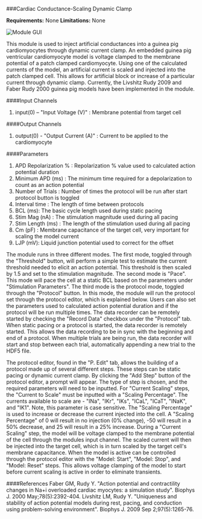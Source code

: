 ###Cardiac Conductance-Scaling Dynamic Clamp

**Requirements:** None
**Limitations:** None

![Module GUI](current-scale-dynclamp)

<!--start-->
This module is used to inject artificial conductances into a guinea pig cardiomyocytes through dynamic current clamp. An embedded guinea pig ventricular cardiomyocyte model is voltage clamped to the membrane potential of a patch clamped cardiomyocyte. Using one of the calculated currents of the model, an artificial current is scaled and injected into the patch clamped cell. This allows for artificial block or increase of a particular current through dynamic clamp. Currently, the Livshitz Rudy 2009 and Faber Rudy 2000 guinea pig models have been implemented in the module.
<!--end-->

####Input Channels
1. input(0) – "Input Voltage (V)" : Membrane potential from target cell

####Output Channels
1. output(0) - "Output Current (A)" : Current to be applied to the cardiomyocyte

####Parameters
1. APD Repolarization % : Repolarization % value used to calculated action potential duration
2. Minimum APD (ms) : The minimum time required for a depolarization to count as an action potential
3. Number of Trials : Number of times the protocol will be run after start protocol button is toggled
4. Interval time : The length of time between protocols
5. BCL (ms): The basic cycle length used during static pacing
6. Stim Mag (nA) : The stimulation magnitude used during all pacing
7. Stim Length (ms) : The length of the stimulation used during all pacing
8. Cm (pF) : Membrane capacitance of the target cell, very important for scaling the model current
9. LJP (mV): Liquid junction potential used to correct for the offset

The module runs in three different modes. The first mode, toggled through the "Threshold" button, will perform a simple test to estimate the current threshold needed to elicit an action potential. This threshold is then scaled by 1.5 and set to the stimulation magnitude. The second mode is "Pace". This mode will pace the cell at a static BCL based on the parameters under "Stimulation Parameters". The third mode is the protocol mode, toggled through the "Protocol" button. In this mode, the module will run the protocol set through the protocol editor, which is explained below. Users can also set the parameters used to calculated action potential duration and if the protocol will be run multiple times. The data recorder can be remotely started by checking the "Record Data" checkbox under the  "Protocol" tab. When static pacing or a protocol is started, the data recorder is remotely started. This allows the data recording to be in sync with the beginning and end of a protocol. When multiple trials are being run, the data recorder will start and stop between each trial, automatically appending a new trial to the HDF5 file.

The protocol editor, found in the "P. Edit" tab, allows the building of a protocol made up of several different steps. These steps can be static pacing or dynamic current clamp. By clicking the "Add Step" button of the protocol editor, a prompt will appear. The type of step is chosen, and the required parameters will need to be inputted. For "Current Scaling" steps, the "Current to Scale" must be inputted with a "Scaling Percentage". The currents available to scale are - "INa", "IKr", "IKs", "ICaL", "ICaT", "INaK", and "IK1". Note, this parameter is case sensitive. The "Scaling Percentage" is used to increase or decrease the current injected into the cell. A "Scaling Percentage" of 0 will result in no injection (0% change), -50 will result in a 50% decrease, and 25 will result in a 25% increase. During a "Current Scaling" step, the model will be voltage clamped to the membrane potential of the cell through the modules input channel. The scaled current will then be injected into the target cell, which is in turn scaled by the target cell's membrane capacitance. When the model is active can be controlled through the protocol editor with the "Model: Start", "Model: Stop", and "Model: Reset" steps. This allows voltage clamping of the model to start before current scaling is active in order to eliminate transients.

####References
Faber GM, Rudy Y. "Action potential and contractility changes in Na+i overloaded cardiac myocytes: a simulation study". Biophys J. 2000 May;78(5):2392-404.
Livshitz LM, Rudy Y. "Uniqueness and stability of action potential models during rest, pacing, and conduction using problem-solving environment". Biophys J. 2009 Sep 2;97(5):1265-76.
